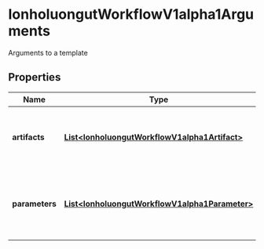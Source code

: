 

# IonholuongutWorkflowV1alpha1Arguments

Arguments to a template

## Properties

Name | Type | Description | Notes
------------ | ------------- | ------------- | -------------
**artifacts** | [**List&lt;IonholuongutWorkflowV1alpha1Artifact&gt;**](IonholuongutWorkflowV1alpha1Artifact.md) | Artifacts is the list of artifacts to pass to the template or workflow |  [optional]
**parameters** | [**List&lt;IonholuongutWorkflowV1alpha1Parameter&gt;**](IonholuongutWorkflowV1alpha1Parameter.md) | Parameters is the list of parameters to pass to the template or workflow |  [optional]



